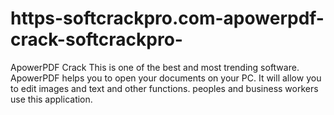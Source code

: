 # https-softcrackpro.com-apowerpdf-crack-softcrackpro-
ApowerPDF Crack  This is one of the best and most trending software. ApowerPDF helps you to open your documents on your PC. It will allow you to edit images and text and other functions. peoples and business workers use this application. 
